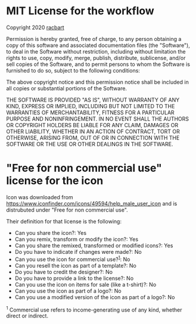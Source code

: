 # MIT License for the workflow

Copyright 2020 [racbart](https://github.com/racbart)

Permission is hereby granted, free of charge, to any person obtaining a copy of this software and associated documentation files (the "Software"), to deal in the Software without restriction, including without limitation the rights to use, copy, modify, merge, publish, distribute, sublicense, and/or sell copies of the Software, and to permit persons to whom the Software is furnished to do so, subject to the following conditions:

The above copyright notice and this permission notice shall be included in all copies or substantial portions of the Software.

THE SOFTWARE IS PROVIDED "AS IS", WITHOUT WARRANTY OF ANY KIND, EXPRESS OR IMPLIED, INCLUDING BUT NOT LIMITED TO THE WARRANTIES OF MERCHANTABILITY, FITNESS FOR A PARTICULAR PURPOSE AND NONINFRINGEMENT. IN NO EVENT SHALL THE AUTHORS OR COPYRIGHT HOLDERS BE LIABLE FOR ANY CLAIM, DAMAGES OR OTHER LIABILITY, WHETHER IN AN ACTION OF CONTRACT, TORT OR OTHERWISE, ARISING FROM, OUT OF OR IN CONNECTION WITH THE SOFTWARE OR THE USE OR OTHER DEALINGS IN THE SOFTWARE.

# "Free for non commercial use" license for the icon

Icon was downloaded from https://www.iconfinder.com/icons/49594/help_male_user_icon and is distrubuted under "Free for non commercial use".

Their definition for that license is the following:

- Can you share the icon?: Yes
- Can you remix, transform or modify the icon?: Yes
- Can you share the remixed, transformed or modified icons?: Yes
- Do you have to indicate if changes were made?: No
- Can you use the icon for commercial use?<sup>[1](#iconfinder-1)</sup>: No
- Can you resell the icon as part of a template?: No
- Do you have to credit the designer?: No
- Do you have to provide a link to the license?: No
- Can you use the icon on items for sale (like a t-shirt)?: No
- Can you use the icon as part of a logo?: No
- Can you use a modified version of the icon as part of a logo?: No

<sup><a name="iconfinder-1">1</a></sup> Commercial use refers to income-generating use of any kind, whether direct or indirect.
